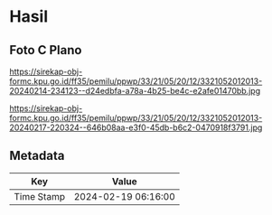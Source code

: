 # Hasil

## Foto C Plano

https://sirekap-obj-formc.kpu.go.id/ff35/pemilu/ppwp/33/21/05/20/12/3321052012013-20240214-234123--d24edbfa-a78a-4b25-be4c-e2afe01470bb.jpg

https://sirekap-obj-formc.kpu.go.id/ff35/pemilu/ppwp/33/21/05/20/12/3321052012013-20240217-220324--646b08aa-e3f0-45db-b6c2-0470918f3791.jpg


## Metadata

| Key        | Value               |
| ---------- | ------------------- |
| Time Stamp | 2024-02-19 06:16:00 |



